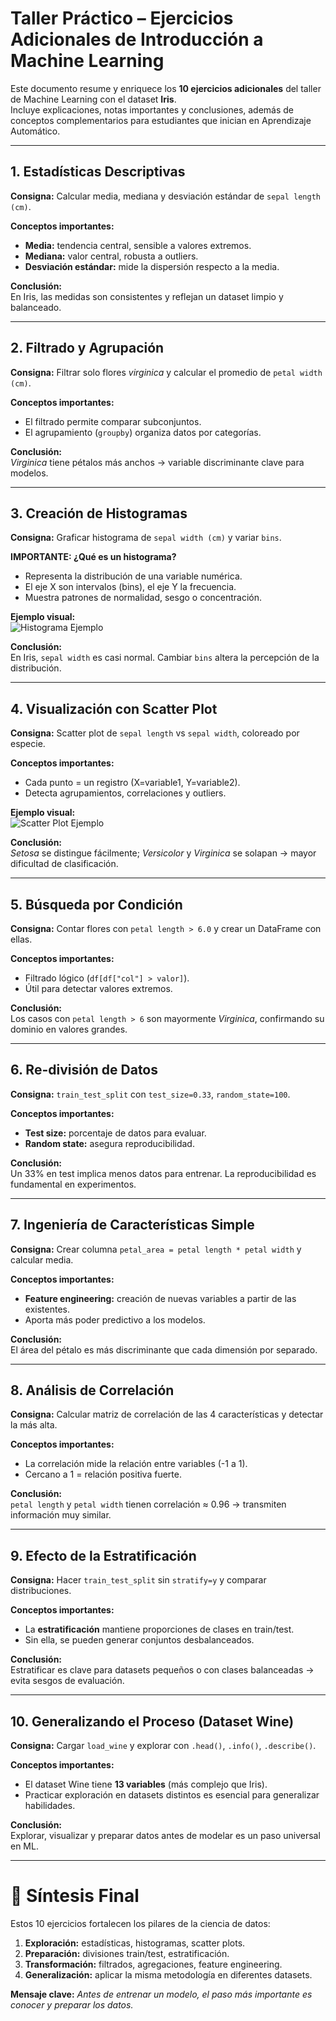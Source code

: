 
# Taller Práctico – Ejercicios Adicionales de Introducción a Machine Learning

Este documento resume y enriquece los **10 ejercicios adicionales** del taller de Machine Learning con el dataset **Iris**.  
Incluye explicaciones, notas importantes y conclusiones, además de conceptos complementarios para estudiantes que inician en Aprendizaje Automático.

---

## 1. Estadísticas Descriptivas

**Consigna:** Calcular media, mediana y desviación estándar de `sepal length (cm)`.

**Conceptos importantes:**
- **Media:** tendencia central, sensible a valores extremos.
- **Mediana:** valor central, robusta a outliers.
- **Desviación estándar:** mide la dispersión respecto a la media.

**Conclusión:**  
En Iris, las medidas son consistentes y reflejan un dataset limpio y balanceado.

---

## 2. Filtrado y Agrupación

**Consigna:** Filtrar solo flores *virginica* y calcular el promedio de `petal width (cm)`.

**Conceptos importantes:**
- El filtrado permite comparar subconjuntos.
- El agrupamiento (`groupby`) organiza datos por categorías.

**Conclusión:**  
*Virginica* tiene pétalos más anchos → variable discriminante clave para modelos.

---

## 3. Creación de Histogramas

**Consigna:** Graficar histograma de `sepal width (cm)` y variar `bins`.

**IMPORTANTE: ¿Qué es un histograma?**
- Representa la distribución de una variable numérica.
- El eje X son intervalos (bins), el eje Y la frecuencia.
- Muestra patrones de normalidad, sesgo o concentración.

**Ejemplo visual:**  
![Histograma Ejemplo](https://upload.wikimedia.org/wikipedia/commons/1/1a/Histogram_example.svg)

**Conclusión:**  
En Iris, `sepal width` es casi normal. Cambiar `bins` altera la percepción de la distribución.

---

## 4. Visualización con Scatter Plot

**Consigna:** Scatter plot de `sepal length` vs `sepal width`, coloreado por especie.

**Conceptos importantes:**
- Cada punto = un registro (X=variable1, Y=variable2).
- Detecta agrupamientos, correlaciones y outliers.

**Ejemplo visual:**  
![Scatter Plot Ejemplo](https://upload.wikimedia.org/wikipedia/commons/0/02/Iris_dataset_scatterplot.svg)

**Conclusión:**  
*Setosa* se distingue fácilmente; *Versicolor* y *Virginica* se solapan → mayor dificultad de clasificación.

---

## 5. Búsqueda por Condición

**Consigna:** Contar flores con `petal length > 6.0` y crear un DataFrame con ellas.

**Conceptos importantes:**
- Filtrado lógico (`df[df["col"] > valor]`).
- Útil para detectar valores extremos.

**Conclusión:**  
Los casos con `petal length > 6` son mayormente *Virginica*, confirmando su dominio en valores grandes.

---

## 6. Re-división de Datos

**Consigna:** `train_test_split` con `test_size=0.33`, `random_state=100`.

**Conceptos importantes:**
- **Test size:** porcentaje de datos para evaluar.  
- **Random state:** asegura reproducibilidad.

**Conclusión:**  
Un 33% en test implica menos datos para entrenar. La reproducibilidad es fundamental en experimentos.

---

## 7. Ingeniería de Características Simple

**Consigna:** Crear columna `petal_area = petal length * petal width` y calcular media.

**Conceptos importantes:**
- **Feature engineering:** creación de nuevas variables a partir de las existentes.
- Aporta más poder predictivo a los modelos.

**Conclusión:**  
El área del pétalo es más discriminante que cada dimensión por separado.

---

## 8. Análisis de Correlación

**Consigna:** Calcular matriz de correlación de las 4 características y detectar la más alta.

**Conceptos importantes:**
- La correlación mide la relación entre variables (-1 a 1).
- Cercano a 1 = relación positiva fuerte.

**Conclusión:**  
`petal length` y `petal width` tienen correlación ≈ 0.96 → transmiten información muy similar.

---

## 9. Efecto de la Estratificación

**Consigna:** Hacer `train_test_split` sin `stratify=y` y comparar distribuciones.

**Conceptos importantes:**
- La **estratificación** mantiene proporciones de clases en train/test.
- Sin ella, se pueden generar conjuntos desbalanceados.

**Conclusión:**  
Estratificar es clave para datasets pequeños o con clases balanceadas → evita sesgos de evaluación.

---

## 10. Generalizando el Proceso (Dataset Wine)

**Consigna:** Cargar `load_wine` y explorar con `.head()`, `.info()`, `.describe()`.

**Conceptos importantes:**
- El dataset Wine tiene **13 variables** (más complejo que Iris).
- Practicar exploración en datasets distintos es esencial para generalizar habilidades.

**Conclusión:**  
Explorar, visualizar y preparar datos antes de modelar es un paso universal en ML.

---

# 📌 Síntesis Final

Estos 10 ejercicios fortalecen los pilares de la ciencia de datos:

1. **Exploración:** estadísticas, histogramas, scatter plots.  
2. **Preparación:** divisiones train/test, estratificación.  
3. **Transformación:** filtrados, agregaciones, feature engineering.  
4. **Generalización:** aplicar la misma metodología en diferentes datasets.

**Mensaje clave:** *Antes de entrenar un modelo, el paso más importante es conocer y preparar los datos.*
